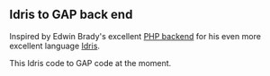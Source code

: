 Idris to GAP back end
---------------------

Inspired by Edwin Brady's excellent [PHP backend](https://github.com/edwinb/idris/php) for
his even more excellent language [Idris](http://www.idris-lang.org).

This Idris code to GAP code at the moment.
 
